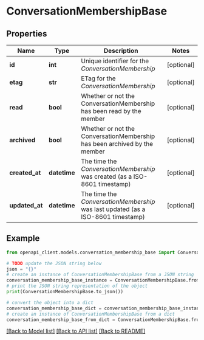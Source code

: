 # ConversationMembershipBase


## Properties

Name | Type | Description | Notes
------------ | ------------- | ------------- | -------------
**id** | **int** | Unique identifier for the *ConversationMembership* | [optional] 
**etag** | **str** | ETag for the *ConversationMembership* | [optional] 
**read** | **bool** | Whether or not the ConversationMembership has been read by the member | [optional] 
**archived** | **bool** | Whether or not the ConversationMembership has been archived by the member | [optional] 
**created_at** | **datetime** | The time the *ConversationMembership* was created (as a ISO-8601 timestamp) | [optional] 
**updated_at** | **datetime** | The time the *ConversationMembership* was last updated (as a ISO-8601 timestamp) | [optional] 

## Example

```python
from openapi_client.models.conversation_membership_base import ConversationMembershipBase

# TODO update the JSON string below
json = "{}"
# create an instance of ConversationMembershipBase from a JSON string
conversation_membership_base_instance = ConversationMembershipBase.from_json(json)
# print the JSON string representation of the object
print(ConversationMembershipBase.to_json())

# convert the object into a dict
conversation_membership_base_dict = conversation_membership_base_instance.to_dict()
# create an instance of ConversationMembershipBase from a dict
conversation_membership_base_from_dict = ConversationMembershipBase.from_dict(conversation_membership_base_dict)
```
[[Back to Model list]](../README.md#documentation-for-models) [[Back to API list]](../README.md#documentation-for-api-endpoints) [[Back to README]](../README.md)


